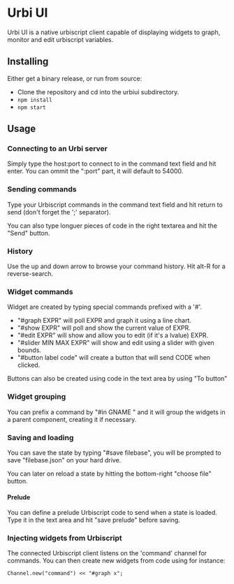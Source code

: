 # Urbi UI

Urbi UI is a native urbiscript client capable of displaying widgets to graph,
monitor and edit urbiscript variables.

## Installing

Either get a binary release, or run from source:

- Clone the repository and cd into the urbiui subdirectory.
- `npm install`
- `npm start`

## Usage

### Connecting to an Urbi server

Simply type the host:port to connect to in the command text field and hit
enter. You can ommit the ":port" part, it will default to 54000.

### Sending commands

Type your Urbiscript commands in the command text field and hit return to send
(don't forget the ';' separator).

You can also type longuer pieces of code in the right textarea and hit the
"Send" button.

### History

Use the up and down arrow to browse your command history. Hit alt-R for a
reverse-search.

### Widget commands

Widget are created by typing special commands prefixed with a '#'.

- "#graph EXPR" will poll EXPR and graph it using a line chart.
- "#show EXPR" will poll and show the current value of EXPR.
- "#edit EXPR" will show and allow you to edit (if it's a lvalue) EXPR.
- "#slider MIN MAX EXPR" will show and edit using a slider with given bounds.
- "#button label code" will create a button that will send CODE when clicked.

Buttons can also be created using code in the text area by using "To button"
### Widget grouping

You can prefix a command by "#in GNAME " and it will group the widgets in a
parent component, creating it if necessary.

### Saving and loading

You can save the state by typing "#save filebase", you will be prompted to save
"filebase.json" on your hard drive.

You can later on reload a state by hitting the bottom-right "choose file" button.

#### Prelude

You can define a prelude Urbiscript code to send when a state is loaded.
Type it in the text area and hit "save prelude" before saving.


### Injecting widgets from Urbiscript

The connected Urbiscript client listens on the 'command' channel for commands.
You can then create new widgets from code using for instance:

    Channel.new("command") << "#graph x";